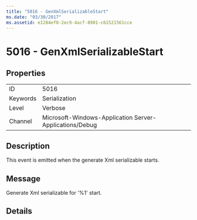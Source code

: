 ```yaml
---
title: "5016 - GenXmlSerializableStart"
ms.date: "03/30/2017"
ms.assetid: e1284ef0-2ec9-4acf-8901-c61521561cce
---
```

# 5016 - GenXmlSerializableStart
## Properties  


|||  
|-|-|  
|ID|5016|  
|Keywords|Serialization|  
|Level|Verbose|  
|Channel|Microsoft-Windows-Application Server-Applications/Debug|  

## Description  
 This event is emitted when the generate Xml serializable starts.  

## Message  
 Generate Xml serializable for '%1' start.  

## Details
